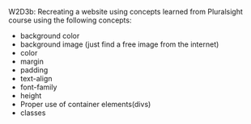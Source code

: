W2D3b: Recreating a website using concepts learned from Pluralsight course using the following concepts:

- background color
- background image (just find a free image from the internet)
- color
- margin
- padding
- text-align
- font-family
- height
- Proper use of container elements(divs)
- classes
